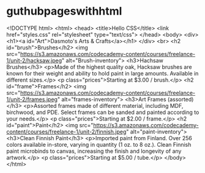 # guthubpageswithhtml
&lt;!DOCTYPE html> &lt;html>   &lt;head>     &lt;title>Hello CSS&lt;/title>     &lt;link  href="styles.css" rel="stylesheet" type="text/css">   &lt;/head>   &lt;body>    &lt;div>     &lt;h1>&lt;a id="Art">Dasmoto's Arts &amp; Crafts&lt;/a>&lt;/h1>     &lt;/div>     &lt;br>     &lt;h2 id="brush">Brushes&lt;/h2>     &lt;img src="https://s3.amazonaws.com/codecademy-content/courses/freelance-1/unit-2/hacksaw.jpeg" alt="Brush-inventory">     &lt;h3>Hachsaw Brushes&lt;/h3>     &lt;p>Made of the highest quality oak, Hacksaw brushes are known for their weight       and ability to hold paint in large amounts. Available in       different sizes.&lt;/p> &lt;p class="prices">Starting at $3.00 / brush.&lt;/p>     &lt;h2 id="frame">Frames&lt;/h2>     &lt;img src="https://s3.amazonaws.com/codecademy-content/courses/freelance-1/unit-2/frames.jpeg" alt="frames-inventory">     &lt;h3>Art Frames (assorted)&lt;/h3>     &lt;p>Assorted frames made of different material, including MDF, birchwood, and PDE.        Select frames can be sanded and painted according to        your needs.&lt;/p> &lt;p class="prices">Starting at $2.00 / frame.&lt;/p>     &lt;h2 id="paint">Paint&lt;/h2>     &lt;img src="https://s3.amazonaws.com/codecademy-content/courses/freelance-1/unit-2/finnish.jpeg" alt="paint-inventory">     &lt;h3>Clean Finnish Paint&lt;/h3>     &lt;p>Imported paint from Finland. Over 256 colors available in-store,        varying in quantity (1 oz. to 8 oz.). Clean Finnish paint microbinds        to canvas, increasing the finish and longevity of any        artwork.&lt;/p> &lt;p class="prices">Starting at $5.00 / tube.&lt;/p>    &lt;/body> &lt;/html>
